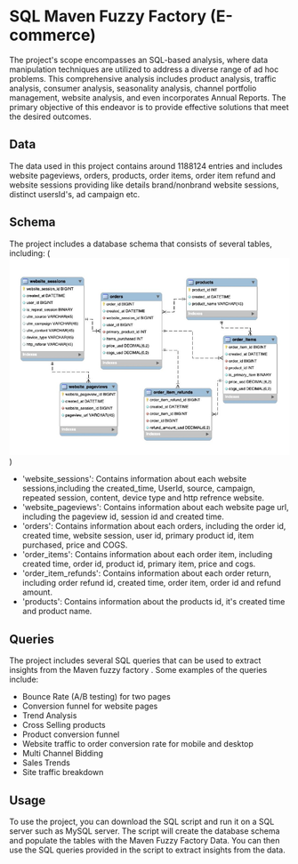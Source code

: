 # SQL Maven Fuzzy Factory (E-commerce)

The project's scope encompasses an SQL-based analysis, where data manipulation techniques are utilized to address a diverse range of ad hoc problems. This comprehensive analysis includes product analysis, traffic analysis, consumer analysis, seasonality analysis, channel portfolio management, website analysis, and even incorporates Annual Reports. The primary objective of this endeavor is to provide effective solutions that meet the desired outcomes.

## Data

The data used in this project contains around 1188124 entries and includes  website pageviews, orders, products, order items, order item refund and website sessions providing like details brand/nonbrand website sessions, distinct usersId's, ad campaign etc.

## Schema

The project includes a database schema that consists of several tables, including:
(![image](https://github.com/kunaljain001/SQL_Maven_fuzzy_factory_EDA-/blob/main/Schema.jpg))

- 'website_sessions': Contains information about each website sessions,including the created_time, UserId, source, campaign, repeated session, content, device type and http refrence website.
- 'website_pageviews': Contains information about each website page url, including the pageview id, session id and created time.
- 'orders': Contains information about each orders, including the order id, created time, website session, user id, primary product id, item purchased, price and COGS.
- 'order_items': Contains information about each order item, including created time, order id, product id, primary item, price and cogs. 
- 'order_item_refunds': Contains information about each order return, including order refund id, created time, order item, order id and refund amount.
- 'products': Contains information about the products id, it's created time and product name.

## Queries

The project includes several SQL queries that can be used to extract insights from the Maven fuzzy factory . Some examples of the queries include:

- Bounce Rate (A/B testing) for two pages
- Conversion funnel for website pages
- Trend Analysis
- Cross Selling products
- Product conversion funnel
- Website traffic to order conversion rate for mobile and desktop 
- Multi Channel Bidding
- Sales Trends
- Site traffic breakdown  

## Usage

To use the project, you can download the SQL script and run it on a SQL server such as MySQL server. The script will create the database schema and populate the tables with the Maven Fuzzy Factory Data. You can then use the SQL queries provided in the script to extract insights from the data.
